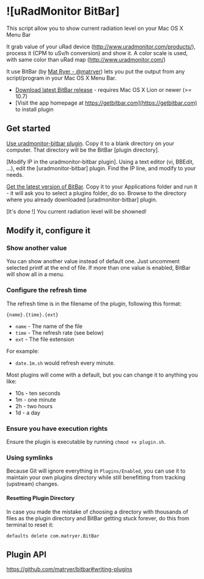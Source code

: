# ![uRadMonitor BitBar]

This script allow you to show current radiation level on your Mac OS X Menu Bar

It grab value of your uRad device (http://www.uradmonitor.com/products/), process it (CPM to uSv/h conversion) and show it.
A color scale is used, with same color than uRad map (http://www.uradmonitor.com/)

It use BitBar (by [Mat Ryer - @matryer](https://twitter.com/matryer)) lets you put the output from any script/program in your Mac OS X Menu Bar.

  * [Download latest BitBar release](https://github.com/matryer/bitbar/releases/latest) - requires Mac OS X Lion or newer (>= 10.7)
  * [Visit the app homepage at https://getbitbar.com](https://getbitbar.com) to install plugin

## Get started

[Use uradmonitor-bitbar plugin](https://github.com/martinlbb/uradmonitor-bitbar/blob/master/uRadMonitor.30s.sh). Copy  it to a blank directory on your computer. That directory will be the BitBar [plugin directory].

[Modify IP in the uradmonitor-bitbar plugin]. Using a text editor (vi, BBEdit, ...), edit the [uradmonitor-bitbar] plugin. Find the IP line, and modify to your needs.

[Get the latest version of BitBar](https://github.com/matryer/bitbar/releases). Copy it to your Applications folder and run it - it will ask you to select a plugins folder, do so. Browse to the directory where you already downloaded [uradmonitor-bitbar] plugin.

[It's done !] You current radiation level will be showned!

## Modify it, configure it

### Show another value
You can show another value instead of default one. Just uncomment selected printf at the end of file.
If more than one value is enabled, BitBar will show all in a menu.

### Configure the refresh time

The refresh time is in the filename of the plugin, following this format:

    {name}.{time}.{ext}

  * `name` - The name of the file
  * `time` - The refresh rate (see below)
  * `ext` - The file extension

For example:

  * `date.1m.sh` would refresh every minute.

Most plugins will come with a default, but you can change it to anything you like:

  * 10s - ten seconds
  * 1m - one minute
  * 2h - two hours
  * 1d - a day

### Ensure you have execution rights

Ensure the plugin is executable by running `chmod +x plugin.sh`.

### Using symlinks

Because Git will ignore everything in `Plugins/Enabled`, you can use it to maintain your own plugins directory while still benefitting from tracking (upstream) changes.

#### Resetting Plugin Directory

In case you made the mistake of choosing a directory with thousands of files as the plugin directory and BitBar getting stuck forever, do this from terminal to reset it:

`defaults delete com.matryer.BitBar`



## Plugin API
  https://github.com/matryer/bitbar#writing-plugins
